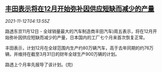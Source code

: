 <!--1636691462000-->
[丰田表示将在12月开始弥补因供应短缺而减少的产量](https://cn.reuters.com/article/toyota-dec-production-1112-idCNKBS2HX0CS)
------

<div><i>2021-11-12T04:13:55Z</i></div><p>路透东京11月12日 - 全球销量最大的汽车制造商丰田汽车)周五表示，将在12月开始弥补因供应短缺而减少的产量，日本国内的工厂七个月来首次恢复正常。</p><p>丰田表示，计划12月在全球范围内生产约80万辆汽车，高于去年同期的约76万辆，并维持在截至3月31日的财年全球生产900万辆的计划。</p><p>路透上个月率先报导了该计划。(完)</p>
